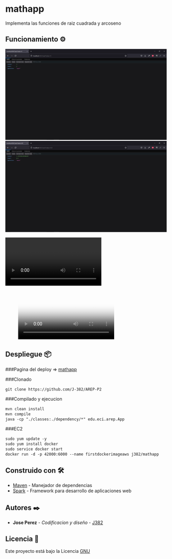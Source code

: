 # mathapp

Implementa las funciones de raiz cuadrada y arcoseno

## Funcionamiento ⚙️

![Sqrt](./files/sqrt.png "sqrt")
![Asin](./files/asin.png "asin")


![Video EC2](./files/EC2.mp4 "Video EC2")
<figure class="video_container">
  <video controls="true" allowfullscreen="true" poster="./files/EC2.png">
    <source src="./files/EC2.mp4" type="video/mp4">
  </video>
</figure>

## Despliegue 📦

###Pagina del deploy => [mathapp](http://ec2-54-211-47-204.compute-1.amazonaws.com:42000)

###Clonado
```
git clone https://github.com/J-382/AREP-P2 
```

###Compilado y ejecucion
```
mvn clean install
mvn compile
java -cp "./classes:./dependency/*" edu.eci.arep.App
```

###EC2
```
sudo yum update -y
sudo yum install docker
sudo service docker start
docker run -d -p 42000:6000 --name firstdockerimageaws j382/mathapp
```
## Construido con 🛠️

* [Maven](https://maven.apache.org/) - Manejador de dependencias
* [Spark](https://www.zingchart.com/) - Framework para desarrollo de aplicaciones web

## Autores ✒️

* **Jose Perez** - *Codificacion y diseño* - [J382](https://github.com/J-382)

## Licencia 📄

Este proyecto está bajo la Licencia [GNU](https://www.gnu.org/licenses/gpl-3.0.html)
